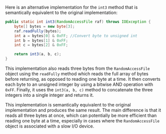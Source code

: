 Here is an alternative implementation for the `int3` method that is semantically equivalent to the original implementation:

```java
public static int int3(RandomAccessFile raf) throws IOException {
    byte[] bytes = new byte[3];
    raf.readFully(bytes);
    int a = bytes[0] & 0xFF; //Convert byte to unsigned int
    int b = bytes[1] & 0xFF;
    int c = bytes[2] & 0xFF;

    return int3(a, b, c);
}
```

This implementation also reads three bytes from the `RandomAccessFile` object using the `readFully` method which reads the full array of bytes before returning, as opposed to reading one byte at a time. It then converts each byte to an unsigned integer by using a bitwise AND operation with `0xFF`. Finally, it uses the `int3(a, b, c)` method to concatenate the three integers into a single integer and returns it.

This implementation is semantically equivalent to the original implementation and produces the same result. The main difference is that it reads all three bytes at once, which can potentially be more efficient than reading one byte at a time, especially in cases where the `RandomAccessFile` object is associated with a slow I/O device.